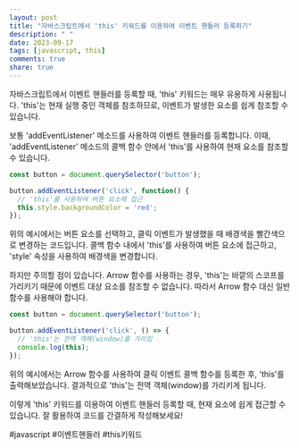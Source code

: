 ```yaml
---
layout: post
title: "자바스크립트에서 'this' 키워드를 이용하여 이벤트 핸들러 등록하기"
description: " "
date: 2023-09-17
tags: [javascript, this]
comments: true
share: true
---
```


자바스크립트에서 이벤트 핸들러를 등록할 때, 'this' 키워드는 매우 유용하게 사용됩니다. 'this'는 현재 실행 중인 객체를 참조하므로, 이벤트가 발생한 요소를 쉽게 참조할 수 있습니다.

보통 'addEventListener' 메소드를 사용하여 이벤트 핸들러를 등록합니다. 이때, 'addEventListener' 메소드의 콜백 함수 안에서 'this'를 사용하여 현재 요소를 참조할 수 있습니다.

```javascript
const button = document.querySelector('button');

button.addEventListener('click', function() {
  // 'this'를 사용하여 버튼 요소에 접근
  this.style.backgroundColor = 'red';
});
```

위의 예시에서는 버튼 요소를 선택하고, 클릭 이벤트가 발생했을 때 배경색을 빨간색으로 변경하는 코드입니다. 콜백 함수 내에서 'this'를 사용하여 버튼 요소에 접근하고, 'style' 속성을 사용하여 배경색을 변경합니다.

하지만 주의할 점이 있습니다. Arrow 함수를 사용하는 경우, 'this'는 바깥의 스코프를 가리키기 때문에 이벤트 대상 요소를 참조할 수 없습니다. 따라서 Arrow 함수 대신 일반 함수를 사용해야 합니다.

```javascript
const button = document.querySelector('button');

button.addEventListener('click', () => {
  // 'this'는 전역 객체(window)를 가리킴
  console.log(this);
});
```

위의 예시에서는 Arrow 함수를 사용하여 클릭 이벤트 콜백 함수를 등록한 후, 'this'를 출력해보았습니다. 결과적으로 'this'는 전역 객체(window)를 가리키게 됩니다.

이렇게 'this' 키워드를 이용하여 이벤트 핸들러 등록할 때, 현재 요소에 쉽게 접근할 수 있습니다. 잘 활용하여 코드를 간결하게 작성해보세요!

#javascript #이벤트핸들러 #this키워드